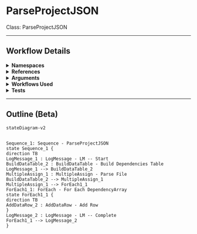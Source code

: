 # ParseProjectJSON
Class: ParseProjectJSON



<hr />

## Workflow Details
<details>
    <summary>
    <b>Namespaces</b>
    </summary>
    
- System.Activities
- System.Activities.Statements
- System
- System.Collections
- System.Collections.Generic
- System.Collections.ObjectModel
- System.Data
- System.Linq
- UiPath.Core.Activities
- System.Reflection
- System.IO
- Newtonsoft.Json
- Newtonsoft.Json.Linq
- System.Dynamic
- System.ComponentModel
- System.Collections.Specialized
- System.Runtime.Serialization
- System.Xml.Serialization


</details>
<details>
    <summary>
    <b>References</b>
    </summary>

- Microsoft.CSharp
- Microsoft.VisualBasic
- Microsoft.Win32.Primitives
- netstandard
- Newtonsoft.Json
- NPOI
- PresentationFramework
- System
- System.Activities
- System.Collections
- System.Collections.Immutable
- System.Collections.NonGeneric
- System.Collections.Specialized
- System.ComponentModel
- System.ComponentModel.EventBasedAsync
- System.ComponentModel.Primitives
- System.ComponentModel.TypeConverter
- System.Configuration.ConfigurationManager
- System.Console
- System.Core
- System.Data
- System.Data.Common
- System.Data.SqlClient
- System.IO.FileSystem.AccessControl
- System.IO.FileSystem.DriveInfo
- System.IO.FileSystem.Watcher
- System.IO.Packaging
- System.Linq
- System.Linq.Expressions
- System.Linq.Parallel
- System.Linq.Queryable
- System.Memory
- System.Memory.Data
- System.ObjectModel
- System.Private.CoreLib
- System.Private.DataContractSerialization
- System.Private.ServiceModel
- System.Private.Uri
- System.Private.Xml
- System.Reflection.DispatchProxy
- System.Reflection.Metadata
- System.Reflection.TypeExtensions
- System.Runtime.Serialization
- System.Runtime.Serialization.Formatters
- System.Runtime.Serialization.Primitives
- System.Security.Permissions
- System.ServiceModel
- System.ServiceModel.Activities
- System.Xaml
- System.Xml
- System.Xml.Linq
- UiPath.Studio.Constants
- UiPath.System.Activities
- UiPath.Workflow
- WindowsBase


</details>
<details>
    <summary>
    <b>Arguments</b>
    </summary>

| Name | Direction | Type | Description |
|  --- | --- | --- | ---  |
| in_ProjectJSONPath | InArgument | x:String |  |
| out_Name | OutArgument | x:String |  |
| out_Description | OutArgument | x:String |  |
| out_EntryPoints | OutArgument | scg:IEnumerable(x:String) |  |
| out_Language | OutArgument | x:String |  |
| out_ProjectVersion | OutArgument | x:String |  |
| out_StudioVersion | OutArgument | x:String |  |
| out_Type | OutArgument | x:String |  |
| out_dt_Dependencies | OutArgument | sd:DataTable |  |
| out_dt_FileInfoCollection | OutArgument | sd:DataTable |  |

    
</details>
<details>
    <summary>
    <b>Workflows Used</b>
    </summary>



    
</details>
<details>
    <summary>
    <b>Tests</b>
    </summary>



    
</details>

<hr />

## Outline (Beta)

```mermaid
stateDiagram-v2


Sequence_1: Sequence - ParseProjectJSON
state Sequence_1 {
direction TB
LogMessage_1 : LogMessage - LM -- Start
BuildDataTable_2 : BuildDataTable - Build Dependencies Table
LogMessage_1 --> BuildDataTable_2
MultipleAssign_1 : MultipleAssign - Parse File
BuildDataTable_2 --> MultipleAssign_1
MultipleAssign_1 --> ForEach1_1
ForEach1_1: ForEach - For Each DependencyArray
state ForEach1_1 {
direction TB
AddDataRow_2 : AddDataRow - Add Row
}
LogMessage_2 : LogMessage - LM -- Complete
ForEach1_1 --> LogMessage_2
}
```